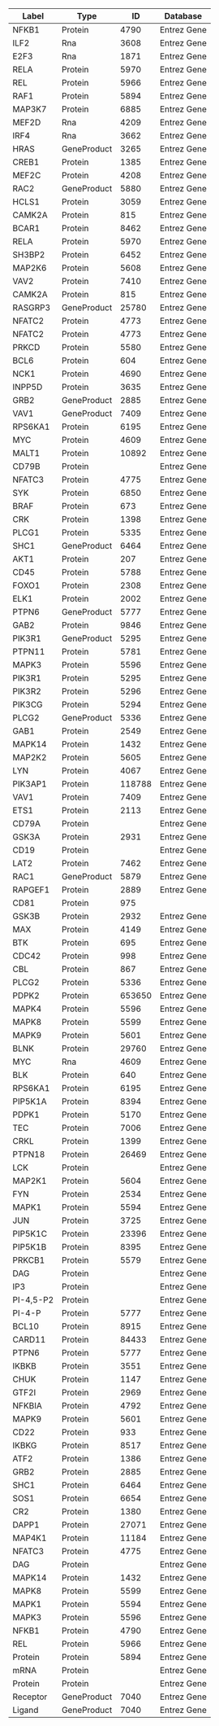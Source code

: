| Label | Type | ID | Database |
| ---- | ---- | ---- | ---- |
|NFKB1 | Protein | 4790 | Entrez Gene |
|ILF2 | Rna | 3608 | Entrez Gene |
|E2F3 | Rna | 1871 | Entrez Gene |
|RELA | Protein | 5970 | Entrez Gene |
|REL | Protein | 5966 | Entrez Gene |
|RAF1 | Protein | 5894 | Entrez Gene |
|MAP3K7 | Protein | 6885 | Entrez Gene |
|MEF2D | Rna | 4209 | Entrez Gene |
|IRF4 | Rna | 3662 | Entrez Gene |
|HRAS | GeneProduct | 3265 | Entrez Gene |
|CREB1 | Protein | 1385 | Entrez Gene |
|MEF2C | Protein | 4208 | Entrez Gene |
|RAC2 | GeneProduct | 5880 | Entrez Gene |
|HCLS1 | Protein | 3059 | Entrez Gene |
|CAMK2A | Protein | 815 | Entrez Gene |
|BCAR1 | Protein | 8462 | Entrez Gene |
|RELA | Protein | 5970 | Entrez Gene |
|SH3BP2 | Protein | 6452 | Entrez Gene |
|MAP2K6 | Protein | 5608 | Entrez Gene |
|VAV2 | Protein | 7410 | Entrez Gene |
|CAMK2A | Protein | 815 | Entrez Gene |
|RASGRP3 | GeneProduct | 25780 | Entrez Gene |
|NFATC2 | Protein | 4773 | Entrez Gene |
|NFATC2 | Protein | 4773 | Entrez Gene |
|PRKCD | Protein | 5580 | Entrez Gene |
|BCL6 | Protein | 604 | Entrez Gene |
|NCK1 | Protein | 4690 | Entrez Gene |
|INPP5D | Protein | 3635 | Entrez Gene |
|GRB2 | GeneProduct | 2885 | Entrez Gene |
|VAV1 | GeneProduct | 7409 | Entrez Gene |
|RPS6KA1 | Protein | 6195 | Entrez Gene |
|MYC | Protein | 4609 | Entrez Gene |
|MALT1 | Protein | 10892 | Entrez Gene |
|CD79B | Protein |  | Entrez Gene |
|NFATC3 | Protein | 4775 | Entrez Gene |
|SYK | Protein | 6850 | Entrez Gene |
|BRAF | Protein | 673 | Entrez Gene |
|CRK | Protein | 1398 | Entrez Gene |
|PLCG1 | Protein | 5335 | Entrez Gene |
|SHC1 | GeneProduct | 6464 | Entrez Gene |
|AKT1 | Protein | 207 | Entrez Gene |
|CD45 | Protein | 5788 | Entrez Gene |
|FOXO1 | Protein | 2308 | Entrez Gene |
|ELK1 | Protein | 2002 | Entrez Gene |
|PTPN6 | GeneProduct | 5777 | Entrez Gene |
|GAB2 | Protein | 9846 | Entrez Gene |
|PIK3R1 | GeneProduct | 5295 | Entrez Gene |
|PTPN11 | Protein | 5781 | Entrez Gene |
|MAPK3 | Protein | 5596 | Entrez Gene |
|PIK3R1 | Protein | 5295 | Entrez Gene |
|PIK3R2 | Protein | 5296 | Entrez Gene |
|PIK3CG | Protein | 5294 | Entrez Gene |
|PLCG2 | GeneProduct | 5336 | Entrez Gene |
|GAB1 | Protein | 2549 | Entrez Gene |
|MAPK14 | Protein | 1432 | Entrez Gene |
|MAP2K2 | Protein | 5605 | Entrez Gene |
|LYN | Protein | 4067 | Entrez Gene |
|PIK3AP1 | Protein | 118788 | Entrez Gene |
|VAV1 | Protein | 7409 | Entrez Gene |
|ETS1 | Protein | 2113 | Entrez Gene |
|CD79A | Protein |  | Entrez Gene |
|GSK3A | Protein | 2931 | Entrez Gene |
|CD19 | Protein |  | Entrez Gene |
|LAT2 | Protein | 7462 | Entrez Gene |
|RAC1 | GeneProduct | 5879 | Entrez Gene |
|RAPGEF1 | Protein | 2889 | Entrez Gene |
|CD81 | Protein | 975 |  |
|GSK3B | Protein | 2932 | Entrez Gene |
|MAX | Protein | 4149 | Entrez Gene |
|BTK | Protein | 695 | Entrez Gene |
|CDC42 | Protein | 998 | Entrez Gene |
|CBL | Protein | 867 | Entrez Gene |
|PLCG2 | Protein | 5336 | Entrez Gene |
|PDPK2 | Protein | 653650 | Entrez Gene |
|MAPK4 | Protein | 5596 | Entrez Gene |
|MAPK8 | Protein | 5599 | Entrez Gene |
|MAPK9 | Protein | 5601 | Entrez Gene |
|BLNK | Protein | 29760 | Entrez Gene |
|MYC | Rna | 4609 | Entrez Gene |
|BLK | Protein | 640 | Entrez Gene |
|RPS6KA1 | Protein | 6195 | Entrez Gene |
|PIP5K1A | Protein | 8394 | Entrez Gene |
|PDPK1 | Protein | 5170 | Entrez Gene |
|TEC | Protein | 7006 | Entrez Gene |
|CRKL | Protein | 1399 | Entrez Gene |
|PTPN18 | Protein | 26469 | Entrez Gene |
|LCK | Protein |  | Entrez Gene |
|MAP2K1 | Protein | 5604 | Entrez Gene |
|FYN | Protein | 2534 | Entrez Gene |
|MAPK1 | Protein | 5594 | Entrez Gene |
|JUN | Protein | 3725 | Entrez Gene |
|PIP5K1C | Protein | 23396 | Entrez Gene |
|PIP5K1B | Protein | 8395 | Entrez Gene |
|PRKCB1 | Protein | 5579 | Entrez Gene |
|DAG | Protein |  | Entrez Gene |
|IP3 | Protein |  | Entrez Gene |
|PI-4,5-P2 | Protein |  | Entrez Gene |
|PI-4-P | Protein | 5777 | Entrez Gene |
|BCL10 | Protein | 8915 | Entrez Gene |
|CARD11 | Protein | 84433 | Entrez Gene |
|PTPN6 | Protein | 5777 | Entrez Gene |
|IKBKB | Protein | 3551 | Entrez Gene |
|CHUK | Protein | 1147 | Entrez Gene |
|GTF2I | Protein | 2969 | Entrez Gene |
|NFKBIA | Protein | 4792 | Entrez Gene |
|MAPK9 | Protein | 5601 | Entrez Gene |
|CD22 | Protein | 933 | Entrez Gene |
|IKBKG | Protein | 8517 | Entrez Gene |
|ATF2 | Protein | 1386 | Entrez Gene |
|GRB2 | Protein | 2885 | Entrez Gene |
|SHC1 | Protein | 6464 | Entrez Gene |
|SOS1 | Protein | 6654 | Entrez Gene |
|CR2 | Protein | 1380 | Entrez Gene |
|DAPP1 | Protein | 27071 | Entrez Gene |
|MAP4K1 | Protein | 11184 | Entrez Gene |
|NFATC3 | Protein | 4775 | Entrez Gene |
|DAG | Protein |  | Entrez Gene |
|MAPK14 | Protein | 1432 | Entrez Gene |
|MAPK8 | Protein | 5599 | Entrez Gene |
|MAPK1 | Protein | 5594 | Entrez Gene |
|MAPK3 | Protein | 5596 | Entrez Gene |
|NFKB1 | Protein | 4790 | Entrez Gene |
|REL | Protein | 5966 | Entrez Gene |
|Protein | Protein | 5894 | Entrez Gene |
|mRNA | Protein |  | Entrez Gene |
|Protein | Protein |  | Entrez Gene |
|Receptor | GeneProduct | 7040 | Entrez Gene |
|Ligand | GeneProduct | 7040 | Entrez Gene |
